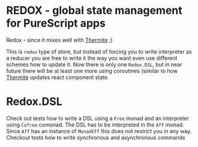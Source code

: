 # REDOX - global state management for PureScript apps

Redox - since it mixes well with [Thermite](https://github.com/paf31/purescript-thermite) ;)

This is `redux` type of store, but instead of forcing you to write interpreter
as a reducer you are free to write it the way you want even use different
schemes how to update it.  Now there is only one `Redox.DSL`, but in near future
there will be at least one more using coroutines (similar to how
[Thermite](https://github.com/paf31/purescript-thermite) updates react
component state. 

# Redox.DSL

Check out tests how to write a DSL using a `Free` monad and an interpreter
using `Cofree` comonad. The DSL has to be interpreted in the `Aff` monad.
Since `Aff` has an instance of `MonadEff` this does not restrict you in any
way.  Checkout tests how to write synchronous and asynchronous commands

